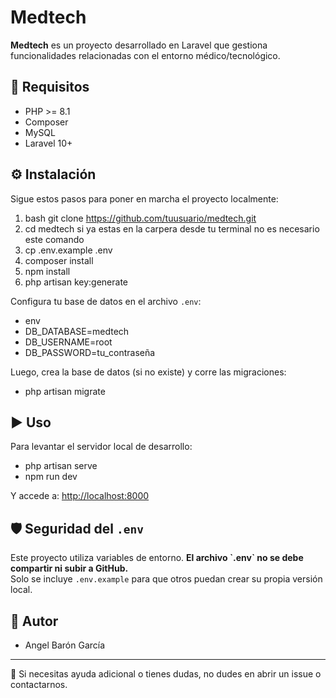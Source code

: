 # Medtech

**Medtech** es un proyecto desarrollado en Laravel que gestiona funcionalidades relacionadas con el entorno médico/tecnológico.

## 🚀 Requisitos

- PHP >= 8.1
- Composer
- MySQL
- Laravel 10+

## ⚙️ Instalación

Sigue estos pasos para poner en marcha el proyecto localmente:


1. bash git clone https://github.com/tuusuario/medtech.git
2. cd medtech  si ya estas en la carpera desde tu terminal no es necesario este comando
3. cp .env.example .env
4. composer install
5. npm install
6. php artisan key:generate


Configura tu base de datos en el archivo `.env`:

- env
- DB_DATABASE=medtech
- DB_USERNAME=root
- DB_PASSWORD=tu_contraseña


Luego, crea la base de datos (si no existe) y corre las migraciones:

- php artisan migrate


## ▶️ Uso

Para levantar el servidor local de desarrollo:

- php artisan serve
- npm run dev


Y accede a: [http://localhost:8000](http://localhost:8000)

## 🛡️ Seguridad del `.env`

Este proyecto utiliza variables de entorno. **El archivo \`.env\` no se debe compartir ni subir a GitHub.**  
Solo se incluye `.env.example` para que otros puedan crear su propia versión local.

## 👥 Autor

- Angel Barón García  


---

💬 Si necesitas ayuda adicional o tienes dudas, no dudes en abrir un issue o contactarnos.
